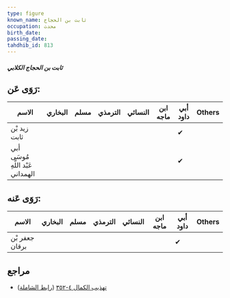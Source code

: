 ```yaml
---
type: figure
known_name: ثابت بن الحجاج
occupation: محدث
birth_date:
passing_date:
tahdhib_id: 813
---
```

##### ثابت بن الحجاج الكلابي

## رَوَى عَن:
| الاسم                             | البخاري | مسلم | الترمذي | النسائي | ابن ماجه | أبي داود | Others |
| --------------------------------- | ------- | ---- | ------- | ------- | -------- | -------- | ------ |
| زيد بْن ثابت                      |         |      |         |         |          | ✔        |        |
| أبي مُوسَى عَبْد اللَّهِ الهمداني |         |      |         |         |          | ✔        |        |
## رَوَى عَنه:
| الاسم          | البخاري | مسلم | الترمذي | النسائي | ابن ماجه | أبي داود | Others |
| -------------- | ------- | ---- | ------- | ------- | -------- | -------- | ------ |
| جعفر بْن برقان |         |      |         |         |          | ✔        |        |
## مراجع
- [تهذيب الكمال ٤-٣٥٢](obsidian://open?vault=Tahdhib-al-Kamal&file=Figures/٨١٣-ثابت%20بن%20الحجاج%20الكلابي) ([رابط الشاملة](https://shamela.ws/book/3722/1866))